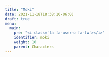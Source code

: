 ```yaml
---
title: "Moki"
date: 2021-11-18T18:38:10-06:00
draft: true
menu: 
  main:
    pre: "<i class='fa fa-user-o fa-fw'></i>"
    identifier: moki
    weight: 10
    parent: Characters
---
```


